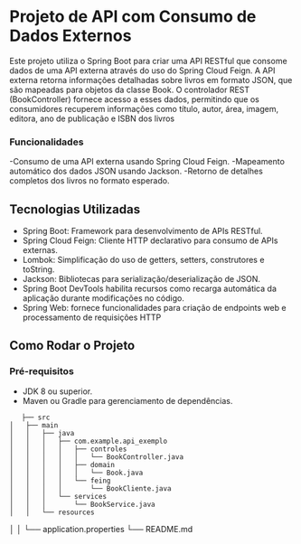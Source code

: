 # Projeto de API com Consumo de Dados Externos

Este projeto utiliza o Spring Boot para criar uma API RESTful que consome dados de uma API externa através do uso do Spring Cloud Feign. A API externa retorna informações detalhadas sobre livros em formato JSON, que são mapeadas para objetos da classe Book. O controlador REST (BookController) fornece acesso a esses dados, permitindo que os consumidores recuperem informações como título, autor, área, imagem, editora, ano de publicação e ISBN dos livros

### Funcionalidades

-Consumo de uma API externa usando Spring Cloud Feign.
-Mapeamento automático dos dados JSON usando Jackson.
-Retorno de detalhes completos dos livros no formato esperado.

## Tecnologias Utilizadas

- Spring Boot: Framework para desenvolvimento de APIs RESTful.
- Spring Cloud Feign: Cliente HTTP declarativo para consumo de APIs externas.
- Lombok: Simplificação do uso de getters, setters, construtores e toString.
- Jackson: Bibliotecas para serialização/deserialização de JSON.
- Spring Boot DevTools habilita recursos como recarga automática da aplicação durante modificações no código.
- Spring Web: fornece funcionalidades para criação de endpoints web e processamento de requisições HTTP

## Como Rodar o Projeto
  ### Pré-requisitos
  - JDK 8 ou superior.
  - Maven ou Gradle para gerenciamento de dependências.
    
 ```plaintext
    ├── src
│   ├── main
│   │   ├── java
│   │   │   ├── com.example.api_exemplo
│   │   │   │   ├── controles
│   │   │   │   │   └── BookController.java
│   │   │   │   ├── domain
│   │   │   │   │   └── Book.java
│   │   │   │   └── feing
│   │   │   │       └── BookCliente.java
│   │   │   └── services
│   │   │       └── BookService.java
│   │   └── resources
````
│   │       └── application.properties
└── README.md
